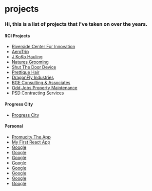 # projects
<h3>Hi, this is a list of projects that I've taken on over the years.</h3>

<h4>RCI Projects</h4>

<ul> 
<li><a href="https://www.riversidecenterforinnovation.com">Riverside Center For Innovation</a></li>
<li><a href="https://daeshawnballard.wixsite.com/mysite-1">AeroTrip</a></li>
<li><a href="https://daeshawnballard.wixsite.com/website-copy">J KoKo Hauling</a></li>
<li><a href="https://daeshawnballard.wixsite.com/website-6">Natures Grooming</a></li>
<li><a href="https://gford94.wixsite.com/shutthedoordevice">Shut The Door Device</a></li>
<li><a href="https://www.prettiiquehair.com">Prettique Hair</a></li>
<li><a href="https://anitam350.wixsite.com/website">DragonFly Industries</a></li>
<li><a href="https://daeshawnballard.wixsite.com/bgeconsulting">BGE Consulting & Associates</a></li>
<li><a href="https://oddjobspittsburgh.wixsite.com/odd-jobs">Odd Jobs Property Maintenance</a></li>
<li><a href="https://daeshawnballard.wixsite.com/website-4">PSD Contracting Services</a></li>
</ul>

<h4>Progress City</h4>
<ul>
<li><a href="https://stillasfan.wixsite.com/progress-city-new">Progress City</a></li>
</ul>

<h4>Personal</h4>
<ul> 
<li><a href="https://daeshawnballard.wixsite.com/website-7">Promucity The App</a></li>
<li><a href="https://happy-keller-7ec8bf.netlify.app">My First React App</a></li>
<li><a href="www.google.com">Google</a></li>
<li><a href="www.google.com">Google</a></li>
<li><a href="www.google.com">Google</a></li>
<li><a href="www.google.com">Google</a></li>
<li><a href="www.google.com">Google</a></li>
<li><a href="www.google.com">Google</a></li>
<li><a href="www.google.com">Google</a></li>
<li><a href="www.google.com">Google</a></li>
</ul>

